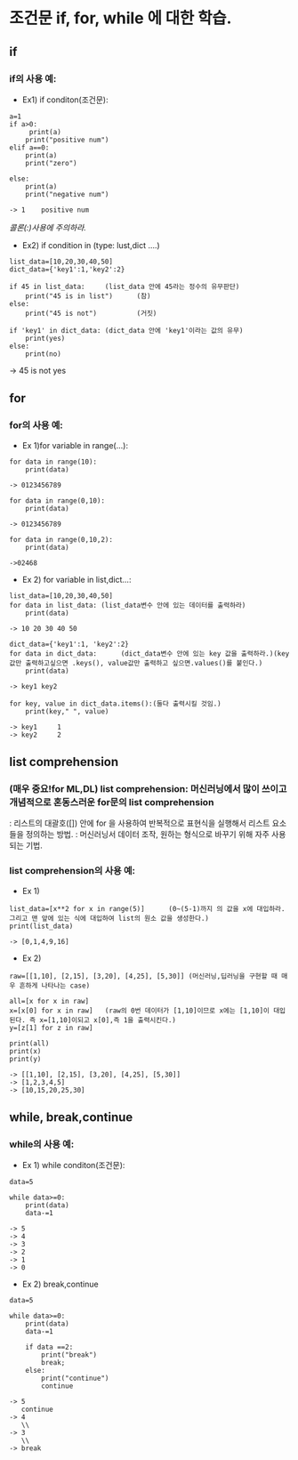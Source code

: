 # 조건문 if, for, while 에 대한 학습.

## if

### if의 사용 예:
* Ex1) if conditon(조건문):
```
a=1
if a>0:
     print(a)
    print("positive num")
elif a==0:
    print(a)
    print("zero")

else:
    print(a)
    print("negative num")
```
    -> 1    positive num
*콜론(:)사용에 주의하라.*
* Ex2) if condition in (type: lust,dict ....)

```
list_data=[10,20,30,40,50]
dict_data={'key1':1,'key2':2}

if 45 in list_data:     (list_data 안에 45라는 정수의 유무판단)
    print("45 is in list")      (참)
else:
    print("45 is not")          (거짓)

if 'key1' in dict_data: (dict_data 안에 'key1'이라는 값의 유무)
    print(yes)
else:
    print(no)
```
 -> 45 is not   yes

 ## for 

 ### for의 사용 예:
* Ex 1)for variable in range(...):
```
for data in range(10):
    print(data)
```
    -> 0123456789
```
for data in range(0,10):
    print(data)
```
    -> 0123456789
```
for data in range(0,10,2):
    print(data)
```
    ->02468

* Ex 2) for variable in list,dict...:
```
list_data=[10,20,30,40,50]
for data in list_data: (list_data변수 안에 있는 데이터를 출력하라)
    print(data)
```
    -> 10 20 30 40 50
```
dict_data={'key1':1, 'key2':2} 
for data in dict_data:      (dict_data변수 안에 있는 key 값을 출력하라.)(key값만 출력하고싶으면 .keys(), value값만 출력하고 싶으면.values()를 붙인다.)
    print(data)
```
    -> key1 key2
```
for key, value in dict_data.items():(둘다 출력시킬 것임.)
    print(key," ", value)
```
    -> key1     1
    -> key2     2

## list comprehension

### (매우 중요!for ML,DL) list comprehension: 머신러닝에서 많이 쓰이고 개념적으로 혼동스러운 for문의 list comprehension

: 리스트의 대괄호([]) 안에 for 을 사용하여 반복적으로 표현식을 실행해서 리스트 요소들을 정의하는 방법.
: 머신러닝서 데이터 조작, 원하는 형식으로 바꾸기 위해 자주 사용되는 기법.

### list comprehension의 사용 예:

* Ex 1)
```
list_data=[x**2 for x in range(5)]      (0~(5-1)까지 의 값을 x에 대입하라.그리고 맨 앞에 있는 식에 대입하여 list의 원소 값을 생성한다.)
print(list_data)
```
    -> [0,1,4,9,16]
* Ex 2)
```
raw=[[1,10], [2,15], [3,20], [4,25], [5,30]] (머신러닝,딥러닝을 구현할 때 매우 흔하게 나타나는 case)

all=[x for x in raw]
x=[x[0] for x in raw]   (raw의 0번 데이터가 [1,10]이므로 x에는 [1,10]이 대입된다. 즉 x=[1,10]이되고 x[0],즉 1을 출력시킨다.)
y=[z[1] for z in raw]

print(all)
print(x)
print(y)
```
    -> [[1,10], [2,15], [3,20], [4,25], [5,30]]
    -> [1,2,3,4,5]
    -> [10,15,20,25,30]


## while, break,continue

### while의 사용 예:

* Ex 1) while conditon(조건문): 

```
data=5

while data>=0:
    print(data)
    data-=1
```
    -> 5
    -> 4
    -> 3
    -> 2
    -> 1
    -> 0

* Ex 2) break,continue

``` 
data=5

while data>=0:
    print(data)
    data-=1

    if data ==2:
        print("break")
        break;
    else:
        print("continue")
        continue
```
    -> 5
       continue
    -> 4
       \\
    -> 3
       \\
    -> break